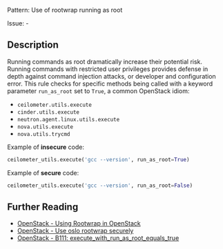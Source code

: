 Pattern: Use of rootwrap running as root

Issue: -

## Description

Running commands as root dramatically increase their potential risk. Running
commands with restricted user privileges provides defense in depth against
command injection attacks, or developer and configuration error. This rule checks for specific methods being called with a keyword parameter `run_as_root` set to `True`, a common OpenStack idiom:

- `ceilometer.utils.execute`
- `cinder.utils.execute`
- `neutron.agent.linux.utils.execute`
- `nova.utils.execute`
- `nova.utils.trycmd`


Example of **insecure** code:

```python
ceilometer_utils.execute('gcc --version', run_as_root=True)
```

Example of **secure** code:

```python
ceilometer_utils.execute('gcc --version', run_as_root=False)
```

## Further Reading

* [OpenStack - Using Rootwrap in OpenStack](https://security.openstack.org/guidelines/dg_rootwrap-recommendations-and-plans.html)
* [OpenStack - Use oslo rootwrap securely](https://security.openstack.org/guidelines/dg_use-oslo-rootwrap-securely.html)
* [OpenStack - B111: execute_with_run_as_root_equals_true](https://docs.openstack.org/developer/bandit/plugins/execute_with_run_as_root_equals_true.html)

